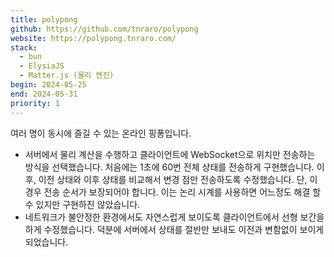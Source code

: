 ```yaml
---
title: polypong
github: https://github.com/tnraro/polypong
website: https://polypong.tnraro.com/
stack:
  - bun
  - ElysiaJS
  - Matter.js (물리 엔진)
begin: 2024-05-25
end: 2024-05-31
priority: 1
---
```


여러 명이 동시에 즐길 수 있는 온라인 핑퐁입니다.

- 서버에서 물리 계산을 수행하고 클라이언트에 WebSocket으로 위치만 전송하는 방식을 선택했습니다. 처음에는 1초에 60번 전체 상태를 전송하게 구현했습니다. 이후, 이전 상태와 이후 상태를 비교해서 변경 점만 전송하도록 수정했습니다. 단, 이 경우 전송 순서가 보장되어야 합니다. 이는 논리 시계를 사용하면 어느정도 해결 할 수 있지만 구현하진 않았습니다.
- 네트워크가 불안정한 환경에서도 자연스럽게 보이도록 클라이언트에서 선형 보간을 하게 수정했습니다. 덕분에 서버에서 상태를 절반만 보내도 이전과 변함없이 보이게 되었습니다.